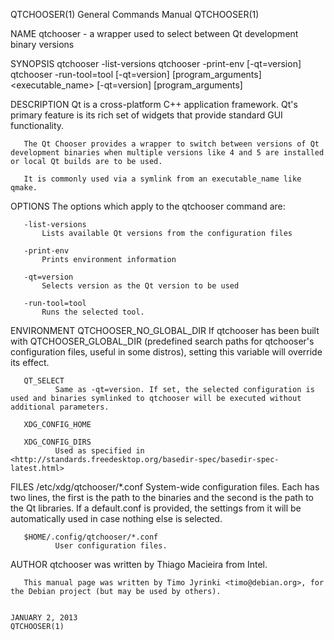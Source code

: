 QTCHOOSER(1)                                                                             General Commands Manual                                                                             QTCHOOSER(1)

NAME
       qtchooser - a wrapper used to select between Qt development binary versions

SYNOPSIS
       qtchooser -list-versions
       qtchooser -print-env [-qt=version]
       qtchooser -run-tool=tool [-qt=version] [program_arguments]
       <executable_name> [-qt=version] [program_arguments]

DESCRIPTION
       Qt is a cross-platform C++ application framework. Qt's primary feature is its rich set of widgets that provide standard GUI functionality.

       The Qt Chooser provides a wrapper to switch between versions of Qt development binaries when multiple versions like 4 and 5 are installed or local Qt builds are to be used.

       It is commonly used via a symlink from an executable_name like qmake.

OPTIONS
       The options which apply to the qtchooser command are:

       -list-versions
           Lists available Qt versions from the configuration files

       -print-env
           Prints environment information

       -qt=version
           Selects version as the Qt version to be used

       -run-tool=tool
           Runs the selected tool.

ENVIRONMENT
       QTCHOOSER_NO_GLOBAL_DIR
              If  qtchooser  has  been  built  with  QTCHOOSER_GLOBAL_DIR  (predefined search paths for qtchooser's configuration files, useful in some distros), setting this variable will override its
              effect.

       QT_SELECT
              Same as -qt=version. If set, the selected configuration is used and binaries symlinked to qtchooser will be executed without additional parameters.

       XDG_CONFIG_HOME

       XDG_CONFIG_DIRS
              Used as specified in <http://standards.freedesktop.org/basedir-spec/basedir-spec-latest.html>

FILES
       /etc/xdg/qtchooser/*.conf
              System-wide configuration files. Each has two lines, the first is the path to the binaries and the second is the path to the Qt libraries. If a default.conf is provided, the settings from
              it will be automatically used in case nothing else is selected.

       $HOME/.config/qtchooser/*.conf
              User configuration files.

AUTHOR
       qtchooser was written by Thiago Macieira from Intel.

       This manual page was written by Timo Jyrinki <timo@debian.org>, for the Debian project (but may be used by others).

                                                                                             JANUARY 2, 2013                                                                                 QTCHOOSER(1)
